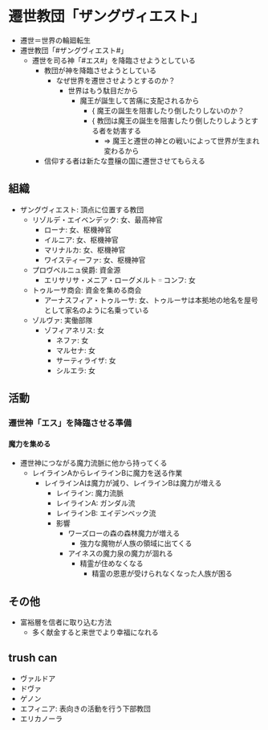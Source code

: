 # 遷世教団「ザングヴィエスト」
- 遷世＝世界の輪廻転生
- 遷世教団「#ザングヴィエスト#」
  - 遷世を司る神「#エス#」を降臨させようとしている
    - 教団が神を降臨させようとしている
      - なぜ世界を遷世させようとするのか？
        - 世界はもう駄目だから
          - 魔王が誕生して苦痛に支配されるから
            - { 魔王の誕生を阻害したり倒したりしないのか？
            - { 教団は魔王の誕生を阻害したり倒したりしようとする者を妨害する
              - => 魔王と遷世の神との戦いによって世界が生まれ変わるから
    - 信仰する者は新たな豊穣の国に遷世させてもらえる

## 組織
  + ザングヴィエスト: 頂点に位置する教団
    - リゾルデ・エイベンデック: 女、最高神官
      - ローナ: 女、枢機神官
      - イルニア: 女、枢機神官
      - マリナルカ: 女、枢機神官
      - ワイスティーファ: 女、枢機神官
    + プロヴベルニュ侯爵: 資金源
      - エリサリサ・メニア・ローグメルト゠コンフ: 女
    + トゥルーサ商会: 資金を集める商会
      - アーナスフィア・トゥルーサ: 女、トゥルーサは本拠地の地名を屋号として家名のように名乗っている
    + ゾルヴァ: 実働部隊
      - ゾフィアネリス: 女
        - ネファ: 女
        - マルセナ: 女
        - サーティライザ: 女
        - シルエラ: 女

## 活動
### 遷世神「エス」を降臨させる準備
#### 魔力を集める
- 遷世神につながる魔力流脈に他から持ってくる
  - レイラインAからレイラインBに魔力を送る作業
    - レイラインAは魔力が減り、レイラインBは魔力が増える
      - レイライン: 魔力流脈
      - レイラインA: ガンダル流
      - レイラインB: エイデンベック流
      - 影響
        - ワーズローの森の森林魔力が増える
          - 強力な魔物が人族の領域に出てくる
        - アイネスの魔力泉の魔力が涸れる
          - 精霊が住めなくなる
            - 精霊の恩恵が受けられなくなった人族が困る

## その他
- 富裕層を信者に取り込む方法
  - 多く献金すると来世でより幸福になれる

## trush can
- ヴァルドア
- ドヴァ
- ゲノン
- エフィニア: 表向きの活動を行う下部教団
- エリカノーラ
